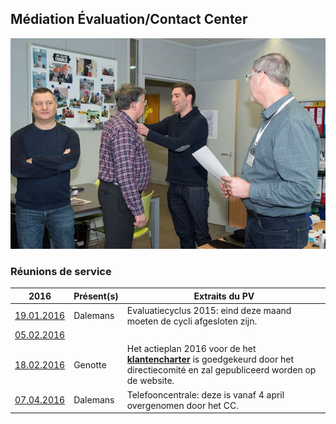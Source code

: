 ## Médiation &Eacute;valuation/Contact Center

![](Decoration.jpg "Cérémonie du 14.03.2017")

### Réunions de service

| 2016 | Présent(s) | Extraits du PV |
| --- | --- | --- |
| [19.01.2016](20160119_Staf_Divisie.pdf) | Dalemans | Evaluatiecyclus 2015: eind deze maand moeten de cycli afgesloten zijn. |
| [05.02.2016](20160205_Staf_Divisie.pdf) | &nbsp; | &nbsp; |
| [18.02.2016](20160218Staf_Divisie.pdf) | Genotte | Het actieplan 2016 voor de het [**klantencharter**](Charte.md) is goedgekeurd door het directiecomité en zal gepubliceerd worden op de website. |
| [07.04.2016](20160407_Staf_Divisie.pdf) | Dalemans | Telefooncentrale: deze is vanaf 4 april overgenomen door het CC. |


